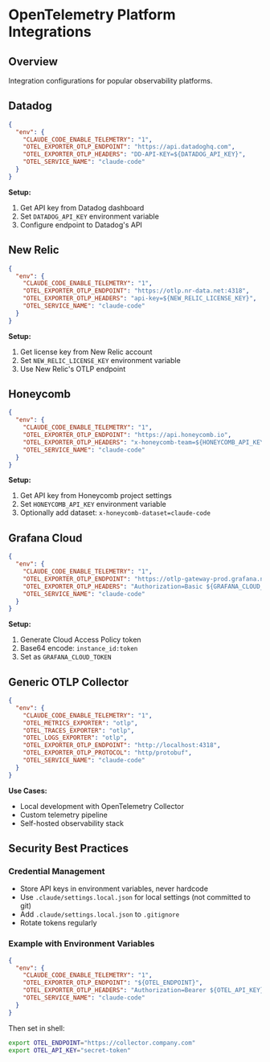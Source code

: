 # OpenTelemetry Platform Integrations

## Overview
Integration configurations for popular observability platforms.

## Datadog

```json
{
  "env": {
    "CLAUDE_CODE_ENABLE_TELEMETRY": "1",
    "OTEL_EXPORTER_OTLP_ENDPOINT": "https://api.datadoghq.com",
    "OTEL_EXPORTER_OTLP_HEADERS": "DD-API-KEY=${DATADOG_API_KEY}",
    "OTEL_SERVICE_NAME": "claude-code"
  }
}
```

**Setup:**
1. Get API key from Datadog dashboard
2. Set `DATADOG_API_KEY` environment variable
3. Configure endpoint to Datadog's API

## New Relic

```json
{
  "env": {
    "CLAUDE_CODE_ENABLE_TELEMETRY": "1",
    "OTEL_EXPORTER_OTLP_ENDPOINT": "https://otlp.nr-data.net:4318",
    "OTEL_EXPORTER_OTLP_HEADERS": "api-key=${NEW_RELIC_LICENSE_KEY}",
    "OTEL_SERVICE_NAME": "claude-code"
  }
}
```

**Setup:**
1. Get license key from New Relic account
2. Set `NEW_RELIC_LICENSE_KEY` environment variable
3. Use New Relic's OTLP endpoint

## Honeycomb

```json
{
  "env": {
    "CLAUDE_CODE_ENABLE_TELEMETRY": "1",
    "OTEL_EXPORTER_OTLP_ENDPOINT": "https://api.honeycomb.io",
    "OTEL_EXPORTER_OTLP_HEADERS": "x-honeycomb-team=${HONEYCOMB_API_KEY}",
    "OTEL_SERVICE_NAME": "claude-code"
  }
}
```

**Setup:**
1. Get API key from Honeycomb project settings
2. Set `HONEYCOMB_API_KEY` environment variable
3. Optionally add dataset: `x-honeycomb-dataset=claude-code`

## Grafana Cloud

```json
{
  "env": {
    "CLAUDE_CODE_ENABLE_TELEMETRY": "1",
    "OTEL_EXPORTER_OTLP_ENDPOINT": "https://otlp-gateway-prod.grafana.net/otlp",
    "OTEL_EXPORTER_OTLP_HEADERS": "Authorization=Basic ${GRAFANA_CLOUD_TOKEN}",
    "OTEL_SERVICE_NAME": "claude-code"
  }
}
```

**Setup:**
1. Generate Cloud Access Policy token
2. Base64 encode: `instance_id:token`
3. Set as `GRAFANA_CLOUD_TOKEN`

## Generic OTLP Collector

```json
{
  "env": {
    "CLAUDE_CODE_ENABLE_TELEMETRY": "1",
    "OTEL_METRICS_EXPORTER": "otlp",
    "OTEL_TRACES_EXPORTER": "otlp",
    "OTEL_LOGS_EXPORTER": "otlp",
    "OTEL_EXPORTER_OTLP_ENDPOINT": "http://localhost:4318",
    "OTEL_EXPORTER_OTLP_PROTOCOL": "http/protobuf",
    "OTEL_SERVICE_NAME": "claude-code"
  }
}
```

**Use Cases:**
- Local development with OpenTelemetry Collector
- Custom telemetry pipeline
- Self-hosted observability stack

## Security Best Practices

### Credential Management
- Store API keys in environment variables, never hardcode
- Use `.claude/settings.local.json` for local settings (not committed to git)
- Add `.claude/settings.local.json` to `.gitignore`
- Rotate tokens regularly

### Example with Environment Variables
```json
{
  "env": {
    "CLAUDE_CODE_ENABLE_TELEMETRY": "1",
    "OTEL_EXPORTER_OTLP_ENDPOINT": "${OTEL_ENDPOINT}",
    "OTEL_EXPORTER_OTLP_HEADERS": "Authorization=Bearer ${OTEL_API_KEY}",
    "OTEL_SERVICE_NAME": "claude-code"
  }
}
```

Then set in shell:
```bash
export OTEL_ENDPOINT="https://collector.company.com"
export OTEL_API_KEY="secret-token"
```